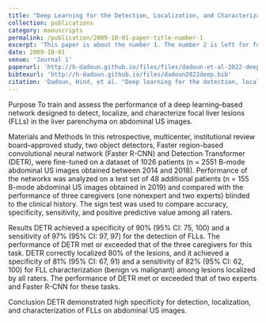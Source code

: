 ```yaml
---
title: "Deep Learning for the Detection, Localization, and Characterization of Focal Liver Lesions on Abdominal Ultrasound Images"
collection: publications
category: manuscripts
permalink: /publication/2009-10-01-paper-title-number-1
excerpt: 'This paper is about the number 1. The number 2 is left for future work.'
date: 2009-10-01
venue: 'Journal 1'
paperurl: 'http://h-dadoun.github.io/files/files/dadoun-et-al-2022-deep-learning-for-the-detection-localization-and-characterization-of-focal-liver-lesions-on-abdominal.pdf'
bibtexurl: 'http://h-dadoun.github.io/files/dadoun2022deep.bib'
citation: 'Dadoun, Hind, et al. "Deep learning for the detection, localization, and characterization of focal liver lesions on abdominal US images." Radiology: Artificial Intelligence 4.3 (2022): e210110.'
---
```

Purpose
To train and assess the performance of a deep learning–based network designed to detect, localize, and characterize focal liver lesions (FLLs) in the liver parenchyma on abdominal US images.

Materials and Methods
In this retrospective, multicenter, institutional review board–approved study, two object detectors, Faster region-based convolutional neural network (Faster R-CNN) and Detection Transformer (DETR), were fine-tuned on a dataset of 1026 patients (n = 2551 B-mode abdominal US images obtained between 2014 and 2018). Performance of the networks was analyzed on a test set of 48 additional patients (n = 155 B-mode abdominal US images obtained in 2019) and compared with the performance of three caregivers (one nonexpert and two experts) blinded to the clinical history. The sign test was used to compare accuracy, specificity, sensitivity, and positive predictive value among all raters.

Results
DETR achieved a specificity of 90% (95% CI: 75, 100) and a sensitivity of 97% (95% CI: 97, 97) for the detection of FLLs. The performance of DETR met or exceeded that of the three caregivers for this task. DETR correctly localized 80% of the lesions, and it achieved a specificity of 81% (95% CI: 67, 91) and a sensitivity of 82% (95% CI: 62, 100) for FLL characterization (benign vs malignant) among lesions localized by all raters. The performance of DETR met or exceeded that of two experts and Faster R-CNN for these tasks.

Conclusion
DETR demonstrated high specificity for detection, localization, and characterization of FLLs on abdominal US images.

